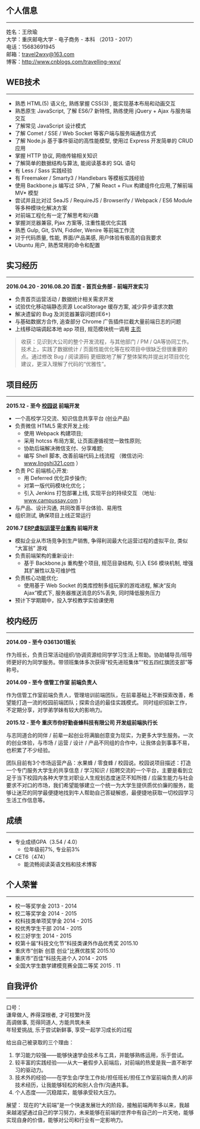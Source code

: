 ## 个人信息
---
姓名：王欣瑜        
大学：重庆邮电大学 - 电子商务 - 本科 （2013 - 2017）           
电话：15683691945        
邮箱：travel2wxy@163.com          
博客：http://www.cnblogs.com/travelling-wxy/


## WEB技术
---
+ 熟悉 HTML(5) 语义化, 熟练掌握 CSS(3) , 能实现基本布局和动画交互
+ 熟悉原生 JavaScript, 了解 ES6/7 新特性, 熟练使用 jQuery + Ajax 与服务端交互
+ 了解常见 JavaScript 设计模式
+ 了解 Comet / SSE / Web Socket 等客户端与服务端通信方式
+ 了解 Node.js 基于事件驱动的高性能模型, 使用过 Express 开发简单的 CRUD 应用
+ 掌握 HTTP 协议, 网络传输相关知识
+ 了解简单的数据结构与算法, 能阅读基本的 SQL 语句
+ 有 Less / Sass 实践经验
+ 有 Freemaker / Smarty3 / Handlebars 等模板实践经验
+ 使用 Backbone.js 编写过 SPA , 了解 React + Flux 构建组件化应用,了解前端 MV* 模型
+ 尝试并且比对过 SeaJS / RequireJS / Browserify / Webpack / ES6 Module 等多种模块化解决方案
+ 对前端工程化有一定了解思考和兴趣
+ 掌握浏览器兼容, Pjax 方案等, 注重性能优化实践
+ 熟悉 Gulp, Git, SVN, Fiddler, Wenire 等前端工作流
+ 对于代码质量, 性能, 界面/产品美感, 用户体验有极高的自我要求
+ Ubuntu 用户, 熟悉常用的命令和配置


## 实习经历
---
**2016.04.20 - 2016.08.20      百度 - 首页业务部 - 前端开发实习**

+ 负责首页运营活动 / 数据统计相关需求开发
+ 试验优化移动端静态资源 LocalStorage 缓存方案, 减少异步请求次数
+ 解决遗留的 Bug 及浏览器兼容问题(IE6+)
+ 与基础数据方合作, 追查部分 Chrome 广告插件拦截大量前端日志的问题
+ 上线移动端调起本地 app 项目, 规范模块统一调用
[主页](www.baidu.com)

> 收获：见识到大公司的整个开发流程，与其他部门 / PM / QA等协同工作。技术上，实践了数据统计 / 页面性能优化等在校项目中很缺乏但很重要的点。通过修改 Bug / 阅读源码 更细致地了解了整体架构并提出对项目优化建议，更深入理解了代码的“优雅性”。


## 项目经历
---

**2015.12 - 至今   [校园说](http://www.campussay.com)  前端开发**

+ 一个高校学习交流、知识信息共享平台 (创业产品)
+ 负责微信 HTML5 需求开发上线: 
	+ 使用 Webpack 构建项目; 
	+ 采用 hotcss 布局方案, 让页面遵循视觉一致性原则; 
	+ 协助后端解决微信支付、分享难题; 
	+ 编写 Shell 脚本, 改善前端代码上线流程
（微信访问: www.lingshi321.com ）
+ 负责 PC 前端核心开发: 
	+ 用 Deferred 优化异步操作; 
	+ 对第一版代码模块化优化；
	+ 引入 Jenkins 打包部署上线, 实现平台的持续交互
（地址: www.campussay.com ）
+ 与产品、设计沟通, 共同改善平台体验、易用性 
+ 组织测试, 确保项目上线正常运行

**2016.7   [ERP虚拟运营平台重构](https://github.com/ioPanda/erp)  前端开发**

+ 模拟企业从市场竞争到生产销售, 争得利润最大化运营过程的虚拟平台, 类似 “大富翁” 游戏
+ 负责前端架构的重新设计: 
	+ 基于 Backbone.js 重构整个项目, 规范目录结构, 引入 ES6 模块机制, 增强其扩展性以及可维护性
+ 负责核心功能优化: 
	+ 使用基于 Web Socket 的类库控制多组玩家的游戏进程, 解决“反向 Ajax”模式下, 服务器推送消息的5%丢失, 同时降低服务压力 
+ 预计下学期期中，投入学校教学实验课使用


## 校内经历
---

**2014.09 - 至今   0361301班长**

作为班长，负责日常活动组织/协调资源给同学学习生活上帮助。协助辅导员/班导师更好的为同学服务。带领班集体多次获得“校先进班集体”“校五四红旗团支部”等称号。

**2014.09 - 至今   信管工作室  前端负责人**

作为信管工作室前端负责人，管理培训前端团队，在前辈基础上不断探索改善，希望能打造一流的校园前端团队；探索合适的最佳实践模式。
同时组织招新工作，不定期分享，对学弟学妹有较大的影响力。

**2015.12 - 至今   重庆市你好勤奋蜂科技有限公司  开发组前端执行长**

与志同道合的同伴 / 前辈一起创业将满脑创意变为现实，为更多大学生服务。一次的创业体验，与市场 / 运营 / 设计 / 产品不同组的合作中，让我体会到事事不易，也积累了不少经验。

团队目前有3个市场运营产品：水果蜂 / 零食蜂 / 校园说。校园说项目描述：打造一个专门服务大学生的共享信息 / 学习知识 / 招聘交流的一个平台，主要是看到立足于当下校园内各种大学生对职业人生规划态度迷茫不知所措 / 应届生能力与社会要求不对口的市场，我们希望能够建立一个统一为大学生提供质优价廉的服务，能够让迷茫的同学最便捷地找到牛人帮助自己答疑解惑，最便捷地获取一切校园学习生活工作信息等。


## 成绩
---
- 专业成绩GPA（3.54 / 4.0）
	- 位年级前7%, 专业前3%
- CET6（474）
	- 能流畅阅读英语文档和技术博客


## 个人荣誉
---
- 校一等奖学金 2013 - 2014
- 校二等奖学金 2014 - 2015
- 校科技类单项奖学金 2014 - 2015
- 校优秀学生干部 2014 - 2015
- 校三好学生 2014 - 2015
- 校第十届“科技文化节”科技类课外作品优秀奖 2015.10
- 重庆市“创新 创意 创业”比赛优胜奖 2015.10
- 重庆市“百佳”科技先进个人 2014 - 2015
- 全国大学生数学建模竞赛全国二等奖 2015 . 11


## 自我评价
---
口号：      
谦卑做人, 养得深根者, 才可枝繁叶茂      
高调做事, 觅得同道人, 方能共筑未来      
年轻爱挑战, 乐于尝试新鲜事, 享受一起学习成长的过程      

给出自己被录取的三个理由：      
1. 学习能力较强——能够快速学会技术与工具，并能够熟练运用，乐于尝试。  
2. 较丰富的实践经验——从大一暑假步入前端后，对前端的热爱是我一直不断学习的驱动力。  
3. 技术外的经验——在学生会/学生工作处/担任班长/担任工作室前端负责人的非技术经历，让我能够轻松的和别人合作/沟通共事。       
4. 个人态度——沉稳踏实，能够承受较大压力。
 
展望：
现在的“大前端”是一个快速发展壮大的阶段，接触前端两年多以来，我越来越渴望通过自己的学习努力，未来能够在前端的世界中有自己的一片天地，能够实现自身的价值，能够对公司和行业有一定影响力。
